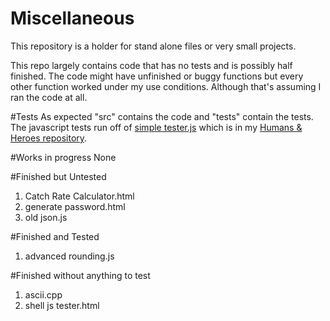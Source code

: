 Miscellaneous
=============
This repository is a holder for stand alone files or very small projects.

This repo largely contains code that has no tests and is possibly half finished.
The code might have unfinished or buggy functions but every other function worked under my use conditions.
Although that's assuming I ran the code at all.


#Tests
As expected "src" contains the code and "tests" contain the tests.
The javascript tests run off of
[simple tester.js](https://github.com/SkySpiral7/Humans-and-Heroes/blob/wip/2-secret-origins/javascript/simple%20tester.js)
which is in my
[Humans & Heroes repository](https://github.com/SkySpiral7/Humans-and-Heroes).


#Works in progress
None

#Finished but Untested
1. Catch Rate Calculator.html
2. generate password.html
3. old json.js

#Finished and Tested
1. advanced rounding.js

#Finished without anything to test
1. ascii.cpp
2. shell js tester.html
